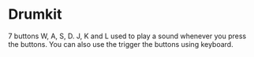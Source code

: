 # Drumkit
7 buttons W, A, S, D. J, K and L used to play a sound whenever you press the buttons.
You can also use the trigger the buttons using keyboard.
